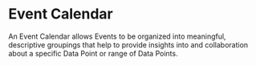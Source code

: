 # Event Calendar
An Event Calendar allows Events to be organized into meaningful, descriptive groupings that help to provide insights into and collaboration about a specific Data Point or range of Data Points.